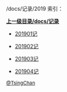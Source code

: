 /docs/记录/2019 索引：


**[上一级目录/docs/记录](/docs/记录/index.md)**

- [201901记](/docs/记录/2019/201901记.md)

- [201902记](/docs/记录/2019/201902记.md)

- [201903记](/docs/记录/2019/201903记.md)

- [201904记](/docs/记录/2019/201904记.md)


<font size=2 color='grey'> [@TsingChan](http://www.9ong.com/) </font>